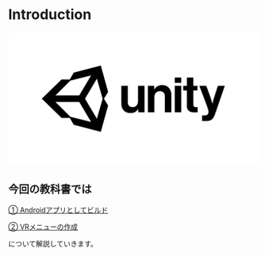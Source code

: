 # Introduction

![](img/unity-masterbrand-black.png)

## 今回の教科書では

[① Androidアプリとしてビルド](page1.md)

[② VRメニューの作成](page2.md)

について解説していきます。